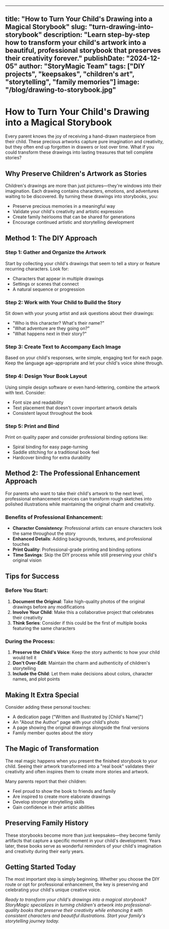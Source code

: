 
---
title: "How to Turn Your Child's Drawing into a Magical Storybook"
slug: "turn-drawing-into-storybook"
description: "Learn step-by-step how to transform your child's artwork into a beautiful, professional storybook that preserves their creativity forever."
publishDate: "2024-12-05"
author: "StoryMagic Team"
tags: ["DIY projects", "keepsakes", "children's art", "storytelling", "family memories"]
image: "/blog/drawing-to-storybook.jpg"
---

# How to Turn Your Child's Drawing into a Magical Storybook

Every parent knows the joy of receiving a hand-drawn masterpiece from their child. These precious artworks capture pure imagination and creativity, but they often end up forgotten in drawers or lost over time. What if you could transform these drawings into lasting treasures that tell complete stories?

## Why Preserve Children's Artwork as Stories

Children's drawings are more than just pictures—they're windows into their imagination. Each drawing contains characters, emotions, and adventures waiting to be discovered. By turning these drawings into storybooks, you:

- Preserve precious memories in a meaningful way
- Validate your child's creativity and artistic expression
- Create family heirlooms that can be shared for generations
- Encourage continued artistic and storytelling development

## Method 1: The DIY Approach

### Step 1: Gather and Organize the Artwork
Start by collecting your child's drawings that seem to tell a story or feature recurring characters. Look for:
- Characters that appear in multiple drawings
- Settings or scenes that connect
- A natural sequence or progression

### Step 2: Work with Your Child to Build the Story
Sit down with your young artist and ask questions about their drawings:
- "Who is this character? What's their name?"
- "What adventure are they going on?"
- "What happens next in their story?"

### Step 3: Create Text to Accompany Each Image
Based on your child's responses, write simple, engaging text for each page. Keep the language age-appropriate and let your child's voice shine through.

### Step 4: Design Your Book Layout
Using simple design software or even hand-lettering, combine the artwork with text. Consider:
- Font size and readability
- Text placement that doesn't cover important artwork details
- Consistent layout throughout the book

### Step 5: Print and Bind
Print on quality paper and consider professional binding options like:
- Spiral binding for easy page-turning
- Saddle stitching for a traditional book feel
- Hardcover binding for extra durability

## Method 2: The Professional Enhancement Approach

For parents who want to take their child's artwork to the next level, professional enhancement services can transform rough sketches into polished illustrations while maintaining the original charm and creativity.

### Benefits of Professional Enhancement:
- **Character Consistency**: Professional artists can ensure characters look the same throughout the story
- **Enhanced Details**: Adding backgrounds, textures, and professional touches
- **Print Quality**: Professional-grade printing and binding options
- **Time Savings**: Skip the DIY process while still preserving your child's original vision

## Tips for Success

### Before You Start:
1. **Document the Original**: Take high-quality photos of the original drawings before any modifications
2. **Involve Your Child**: Make this a collaborative project that celebrates their creativity
3. **Think Series**: Consider if this could be the first of multiple books featuring the same characters

### During the Process:
1. **Preserve the Child's Voice**: Keep the story authentic to how your child would tell it
2. **Don't Over-Edit**: Maintain the charm and authenticity of children's storytelling
3. **Include the Child**: Let them make decisions about colors, character names, and plot points

## Making It Extra Special

Consider adding these personal touches:
- A dedication page ("Written and Illustrated by [Child's Name]")
- An "About the Author" page with your child's photo
- A page showing the original drawings alongside the final versions
- Family member quotes about the story

## The Magic of Transformation

The real magic happens when you present the finished storybook to your child. Seeing their artwork transformed into a "real book" validates their creativity and often inspires them to create more stories and artwork.

Many parents report that their children:
- Feel proud to show the book to friends and family
- Are inspired to create more elaborate drawings
- Develop stronger storytelling skills
- Gain confidence in their artistic abilities

## Preserving Family History

These storybooks become more than just keepsakes—they become family artifacts that capture a specific moment in your child's development. Years later, these books serve as wonderful reminders of your child's imagination and creativity during their early years.

## Getting Started Today

The most important step is simply beginning. Whether you choose the DIY route or opt for professional enhancement, the key is preserving and celebrating your child's unique creative voice.

*Ready to transform your child's drawings into a magical storybook? StoryMagic specializes in turning children's artwork into professional-quality books that preserve their creativity while enhancing it with consistent characters and beautiful illustrations. Start your family's storytelling journey today.*

